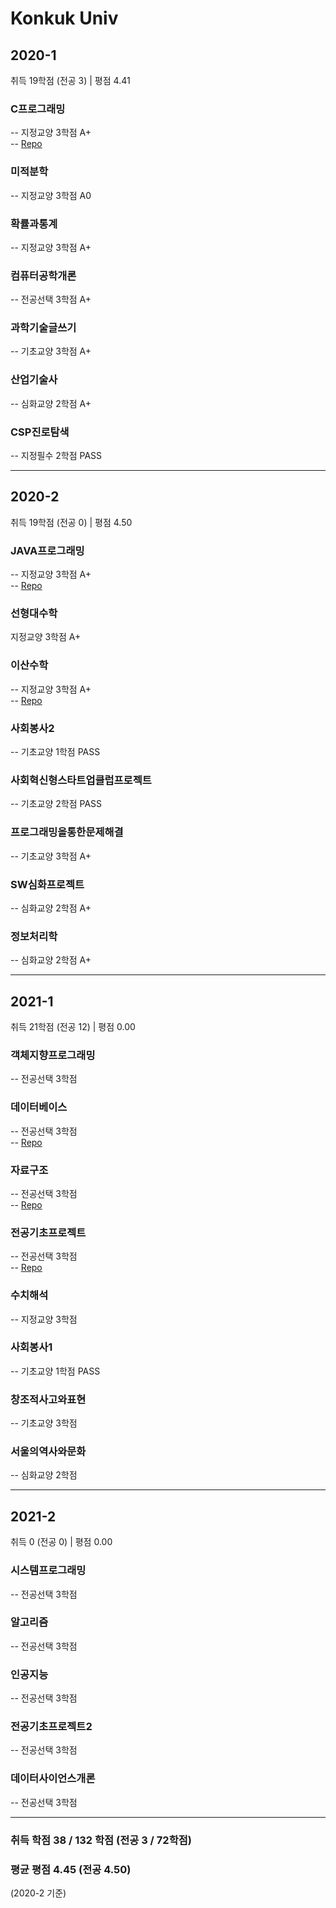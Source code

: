 # Konkuk Univ

## 2020-1
취득 19학점 (전공 3) | 평점 4.41 

### C프로그래밍
-- 지정교양 3학점 A+ <br>
-- [Repo](https://github.com/leehe228/Konkuk_Univ_CSE/tree/master/C%ED%94%84%EB%A1%9C%EA%B7%B8%EB%9E%98%EB%B0%8D)

### 미적분학
-- 지정교양 3학점 A0

### 확률과통계
-- 지정교양 3학점 A+


### 컴퓨터공학개론
-- 전공선택 3학점 A+

### 과학기술글쓰기
-- 기초교양 3학점 A+

### 산업기술사
-- 심화교양 2학점 A+

### CSP진로탐색
-- 지정필수 2학점 PASS

---

## 2020-2
취득 19학점 (전공 0) | 평점 4.50

### JAVA프로그래밍
-- 지정교양 3학점 A+ <br>
-- [Repo](https://github.com/leehe228/Konkuk_Univ_CSE/tree/master/JAVA%ED%94%84%EB%A1%9C%EA%B7%B8%EB%9E%98%EB%B0%8D)

### 선형대수학
지정교양 3학점 A+

### 이산수학
-- 지정교양 3학점 A+ <br>
-- [Repo](https://github.com/leehe228/Konkuk_Univ_CSE/tree/master/%EC%9D%B4%EC%82%B0%EC%88%98%ED%95%99)

### 사회봉사2
-- 기초교양 1학점 PASS

### 사회혁신형스타트업클럽프로젝트
-- 기초교양 2학점 PASS

### 프로그래밍을통한문제해결
-- 기초교양 3학점 A+

### SW심화프로젝트
-- 심화교양 2학점 A+

### 정보처리학
-- 심화교양 2학점 A+

---

## 2021-1
취득 21학점 (전공 12) | 평점 0.00

### 객체지향프로그래밍
-- 전공선택 3학점

### 데이터베이스
-- 전공선택 3학점 <br>
-- [Repo](https://github.com/leehe228/Konkuk_Univ_CSE/tree/master/%EB%8D%B0%EC%9D%B4%ED%84%B0%EB%B2%A0%EC%9D%B4%EC%8A%A4)

### 자료구조
-- 전공선택 3학점 <br>
-- [Repo](https://github.com/leehe228/Konkuk_Univ_CSE/tree/master/%EC%9E%90%EB%A3%8C%EA%B5%AC%EC%A1%B0)

### 전공기초프로젝트
-- 전공선택 3학점 <br>
-- [Repo](https://github.com/leehe228/Konkuk_Univ_CSE/tree/master/%EC%A0%84%EA%B3%B5%EA%B8%B0%EC%B4%88%ED%94%84%EB%A1%9C%EC%A0%9D%ED%8A%B81)

### 수치해석
-- 지정교양 3학점

### 사회봉사1
-- 기초교양 1학점 PASS

### 창조적사고와표현
-- 기초교양 3학점

### 서울의역사와문화
-- 심화교양 2학점 

--- 

## 2021-2
취득 0 (전공 0) | 평점 0.00

### 시스템프로그래밍
-- 전공선택 3학점

### 알고리즘
-- 전공선택 3학점

### 인공지능
-- 전공선택 3학점

### 전공기초프로젝트2
-- 전공선택 3학점

### 데이터사이언스개론
-- 전공선택 3학점

--- 

### 취득 학점 38 / 132 학점 (전공 3 / 72학점) 
### 평균 평점 4.45 (전공 4.50)
(2020-2 기준)
